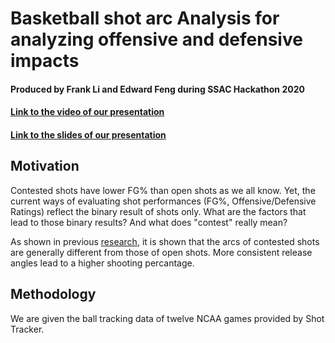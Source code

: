 # Basketball shot arc Analysis for analyzing offensive and defensive impacts
#### Produced by Frank Li and Edward Feng during SSAC Hackathon 2020
#### [Link to the video of our presentation](https://www.youtube.com/watch?v=23yu22i0Ip0&feature=youtu.be&t=970)
#### [Link to the slides of our presentation](/SSAC_Hackathon_2020_Shooting_Arc_Presentation.pdf)

## Motivation
Contested shots have lower FG% than open shots as we all know. Yet, the current ways of evaluating shot performances (FG%, Offensive/Defensive Ratings) reflect the binary result of shots only. What are the factors that lead to those binary results? And what does "contest" really mean?

As shown in previous [research](https://arxiv.org/abs/1905.00822), it is shown that the arcs of contested shots are generally different from those of open shots. More consistent release angles lead to a higher shooting percantage.

## Methodology
We are given the ball tracking data of twelve NCAA games provided by Shot Tracker.
